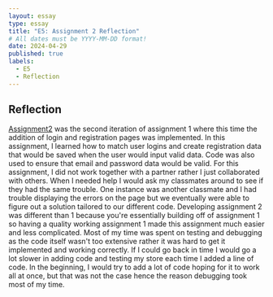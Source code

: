 ```yaml
---
layout: essay
type: essay
title: "E5: Assignment 2 Reflection"
# All dates must be YYYY-MM-DD format!
date: 2024-04-29
published: true
labels:
  - E5
  - Reflection
---
```


## Reflection 
[Assignment2](https://dport96.github.io/ITM352/morea/150.Assignment2/experience-Assignment2.html) was the second iteration of assignment 1 where this time the addition of login and registration pages was implemented. In this assignment, I learned how to match user logins and create registration data that would be saved when the user would input valid data. Code was also used to ensure that email and password data would be valid. For this assignment, I did not work together with a partner rather I just collaborated with others. When I needed help I would ask my classmates around to see if they had the same trouble. One instance was another classmate and I had trouble displaying the errors on the page but we eventually were able to figure out a solution tailored to our different code. Developing assignment 2 was different than 1 because you're essentially building off of assignment 1 so having a quality working assignment 1 made this assignment much easier and less complicated. Most of my time was spent on testing and debugging as the code itself wasn't too extensive rather it was hard to get it implemented and working correctly. If I could go back in time I would go a lot slower in adding code and testing my store each time I added a line of code. In the beginning, I would try to add a lot of code hoping for it to work all at once, but that was not the case hence the reason debugging took most of my time. 
